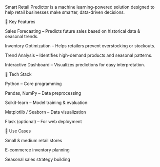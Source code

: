 Smart Retail Predictor is a machine learning-powered solution designed to help retail businesses make smarter, data-driven decisions.

🔹 Key Features

Sales Forecasting – Predicts future sales based on historical data & seasonal trends.

Inventory Optimization – Helps retailers prevent overstocking or stockouts.

Trend Analysis – Identifies high-demand products and seasonal patterns.

Interactive Dashboard – Visualizes predictions for easy interpretation.

🔹 Tech Stack

Python – Core programming

Pandas, NumPy – Data preprocessing

Scikit-learn – Model training & evaluation

Matplotlib / Seaborn – Data visualization

Flask (optional) – For web deployment

🔹 Use Cases

Small & medium retail stores

E-commerce inventory planning

Seasonal sales strategy building
